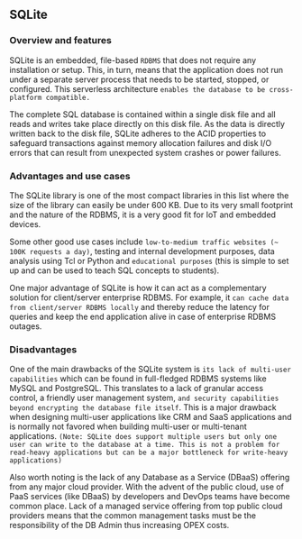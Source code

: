 ## SQLite

### Overview and features

SQLite is an embedded, file-based `RDBMS` that does not require any installation or setup. This, in turn, means that the application does not run under a separate server process that needs to be started, stopped, or configured. This serverless architecture `enables the database to be cross-platform compatible.`

The complete SQL database is contained within a single disk file and all reads and writes take place directly on this disk file. As the data is directly written back to the disk file, SQLite adheres to the ACID properties to safeguard transactions against memory allocation failures and disk I/O errors that can result from unexpected system crashes or power failures.

### Advantages and use cases

The SQLite library is one of the most compact libraries in this list where the size of the library can easily be under 600 KB. Due to its very small footprint and the nature of the RDBMS, it is a very good fit for IoT and embedded devices.

Some other good use cases include `low-to-medium traffic websites (~ 100K requests a day)`, testing and internal development purposes, data analysis using Tcl or Python and `educational purposes` (this is simple to set up and can be used to teach SQL concepts to students).

One major advantage of SQLite is how it can act as a complementary solution for client/server enterprise RDBMS. For example, it `can cache data from client/server RDBMS locally` and thereby reduce the latency for queries and keep the end application alive in case of enterprise RDBMS outages.

### Disadvantages

One of the main drawbacks of the SQLite system is `its lack of multi-user capabilities` which can be found in full-fledged RDBMS systems like MySQL and PostgreSQL. This translates to a lack of granular access control, a friendly user management system, `and security capabilities beyond encrypting the database file itself`. This is a major drawback when designing multi-user applications like CRM and SaaS applications and is normally not favored when building multi-user or multi-tenant applications. `(Note: SQLite does support multiple users but only one user can write to the database at a time. This is not a problem for read-heavy applications but can be a major bottleneck for write-heavy applications)`

Also worth noting is the lack of any Database as a Service (DBaaS) offering from any major cloud provider. With the advent of the public cloud, use of PaaS services (like DBaaS) by developers and DevOps teams have become common place. Lack of a managed service offering from top public cloud providers means that the common management tasks must be the responsibility of the DB Admin thus increasing OPEX costs.
